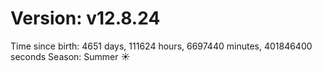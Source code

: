 # Version: v12.8.24
Time since birth: 4651 days, 111624 hours, 6697440 minutes, 401846400 seconds
Season: Summer ☀️
